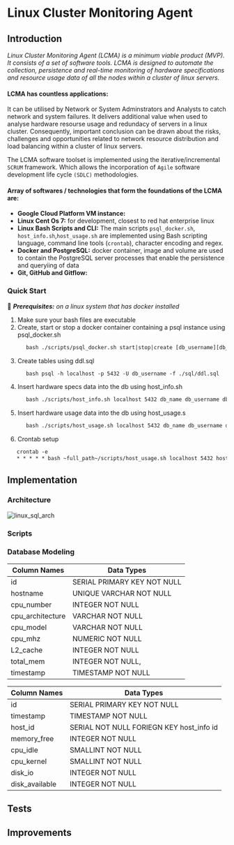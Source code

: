 # Linux Cluster Monitoring Agent

## Introduction

_Linux Cluster Monitoring Agent (LCMA) is a minimum viable product (MVP). It consists of a set of software tools. LCMA is designed to automate the collection, persistence and real-time monitoring of hardware specifications and resource usage data of all the nodes within a cluster of linux servers._

#### **LCMA has countless applications:**
It can be utilised by Network or System Adminstrators and Analysts to catch network and system failures. It delivers additional value when used to analyse hardware resourse usage and redundacy of servers in a linux cluster. Consequently, important conclusion can be drawn about the risks, challenges and opportunities related to network resource distribution and load balancing within a cluster of linux servers. 

The LCMA software toolset is implemented using the iterative/incremental `SCRUM`  framework. Which allows the incorporation of `Agile` software development life cycle `(SDLC)` methodologies. 

#### **Array of softwares / technologies that form the foundations of the LCMA are:**
- **Google Cloud Platform VM instance:** 
- **Linux Cent Os 7:** for development, closest to red hat enterprise linux
- **Linux Bash Scripts and CLI:**  The main scripts `psql_docker.sh`, `host_info.sh`,`host_usage.sh` are implemented using Bash scripting language, command line tools (`crontab`), character encoding and regex.
- **Docker and PostgreSQL:** docker container, image and volume are used to contain the PostgreSQL server processes that enable the persistence and queryiing of data 
- **Git, GitHub and Gitflow:**


### Quick Start
&#x1F53D; _**Prerequisites:** on a linux system that has docker installed_
1. Make sure your bash files are executable 
2. Create, start or stop a docker container containing a psql instance using psql_docker.sh 
```diff 
      bash ./scripts/psql_docker.sh start|stop|create [db_username][db_password]
```
3. Create tables using ddl.sql
```diff 
      bash psql -h localhost -p 5432 -U db_username -f ./sql/ddl.sql
```
4. Insert hardware specs data into the db using host_info.sh
```diff     
      bash ./scripts/host_info.sh localhost 5432 db_name db_username db_password
```
5. Insert hardware usage data into the db using host_usage.s 
```diff     
      bash ./scripts/host_usage.sh localhost 5432 db_name db_username db_password
```
6. Crontab setup
```diff
   crontab -e
   * * * * * bash ~full_path~/scripts/host_usage.sh localhost 5432 host_agent postgres password > /tmp/host_usage.log
```

## Implementation

### Architecture

![linux_sql_arch](https://user-images.githubusercontent.com/50436238/118318188-04fb4600-b4c7-11eb-9b86-316be03e5a2a.png)

### Scripts

### Database Modeling

Column Names | Data Types
------------ | -------------
id| SERIAL PRIMARY KEY NOT NULL
hostname| UNIQUE VARCHAR NOT NULL
cpu_number| INTEGER NOT NULL
cpu_architecture| VARCHAR NOT NULL
cpu_model| VARCHAR NOT NULL
cpu_mhz| NUMERIC NOT NULL
L2_cache| INTEGER NOT NULL
total_mem| INTEGER NOT NULL,
timestamp | TIMESTAMP NOT NULL



Column Names | Data Types
------------ | -------------
id| SERIAL PRIMARY KEY NOT NULL
timestamp| TIMESTAMP NOT NULL
host_id| SERIAL NOT NULL FORIEGN KEY host_info id
memory_free| INTEGER NOT NULL
cpu_idle| SMALLINT NOT NULL
cpu_kernel| SMALLINT NOT NULL
disk_io| INTEGER NOT NULL
disk_available| INTEGER NOT NULL

## Tests

## Improvements
